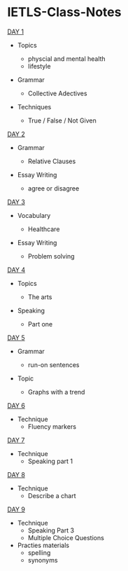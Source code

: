 # IETLS-Class-Notes

[DAY 1](https://github.com/lightencc/IETLS-Class-Notes/blob/master/0831%20DAY%201.md)

* Topics
  * physcial and mental health
  * lifestyle

* Grammar
  * Collective Adectives

* Techniques
  * True / False / Not Given

[DAY 2](https://github.com/lightencc/IETLS-Class-Notes/blob/master/0901%20DAY%202.md)

* Grammar
  * Relative Clauses

* Essay Writing
  * agree or disagree

[DAY 3](https://github.com/lightencc/IETLS-Class-Notes/blob/master/0902%20DAY%203.md)

* Vocabulary
  * Healthcare

* Essay Writing
  * Problem solving

[DAY 4](https://github.com/lightencc/IETLS-Class-Notes/blob/master/0903%20DAY%204.md)

* Topics
  * The arts

* Speaking
  * Part one

[DAY 5](https://github.com/lightencc/IETLS-Class-Notes/blob/master/0904%20DAY%205.md)

* Grammar
  * run-on sentences

* Topic 
  * Graphs with a trend
  
[DAY 6](https://github.com/lightencc/IETLS-Class-Notes/blob/master/0908%20DAY%206.md)

* Technique
  * Fluency markers

[DAY 7](https://github.com/lightencc/IETLS-Class-Notes/blob/master/0909%20DAY%207.md)

* Technique 
  * Speaking part 1
 
[DAY 8](https://github.com/lightencc/IETLS-Class-Notes/blob/master/0910%20DAY%208.md)

* Technique
  * Describe a chart
 
[DAY 9](https://github.com/lightencc/IETLS-Class-Notes/blob/master/0911%20DAY%209.md)

* Technique
  * Speaking Part 3
  * Multiple Choice Questions
* Practies materials
  * spelling
  * synonyms
